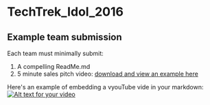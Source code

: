 # TechTrek_Idol_2016 
## Example team submission
Each team must minimally submit:
  1. A compelling ReadMe.md
  2. 5 minute sales pitch video: [download and view an example here](https://github.com/MapEnglish/TechTrek_Idol_2016/blob/master/Intro/TechTrekIdol.mp4?raw=true)

Here's an example of embedding a vyouTube vide in your markdown:
[![Alt text for your video](http://img.youtube.com/vi/6Wbi6dhEWdc/0.jpg)](https://www.youtube.com/watch?v=6Wbi6dhEWdc)
